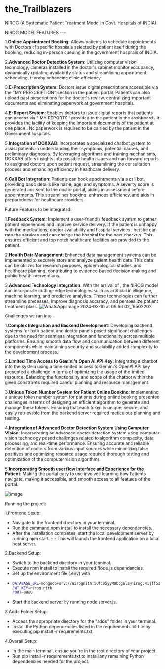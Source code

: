 ﻿# the_Trailblazers
NIROG 
(A Systematic Patient Treatment Model in Govt. Hospitals of  INDIA)


NIROG MODEL FEATURES ---

1.**Online Appointment Booking**: Allows patients to schedule appointments with Doctors of specific hospitals selected by patient itself during the booking, reducing in-person queuing in the government hospitals of INDIA.

2.**Advanced Doctor Detection System**: Utilizing computer vision technology, cameras installed in the doctor's cabinet monitor occupancy, dynamically updating availability status and streamlining appointment scheduling, thereby enhancing clinic efficiency.

3.**E-Prescription System**: Doctors issue digital prescriptions accessible via the "MY PRESCRIPTION" section in the patient portal. Patients can also upload past prescriptions for the doctor's review, centralizing important documents and eliminating paperwork at government hospitals.

4.**E-Report System**: Enables doctors to issue digital reports that patients can access via " MY REPORTS'' provided to the patient in the dashboard . It provides the facility of keeping the important documents of the patient at one place . No paperwork is required to be carried by the patient in the Government hospitals.

5.**Integration of DOXXAB**: Incorporates a specialized chatbot system to assist patients in understanding their symptoms, potential causes, and preliminary diagnoses. By leveraging algorithms and training mechanisms, DOXXAB offers insights into possible health issues and can forward reports to assigned doctors upon patient request, streamlining the consultation process and enhancing efficiency in healthcare delivery.

6.**Call Bot Integration**: Patients can book appointments via a call bot, providing basic details like name, age, and symptoms. A severity score is generated and sent to the doctor portal, aiding in assessment before appointments. This streamlines booking, enhances efficiency, and aids in preparedness for healthcare providers.

Future Features to be integrated:

1.**Feedback System**: Implement a user-friendly feedback system to gather patient experiences and improve service delivery. If the patient is unhappy with the medications; doctor availability and hospital services ; he/she can rate the services and can change the hospital for the next checkup. This ensures efficient and top notch healthcare facilities are provided to the patient.

2.**Health Data Management**: Enhanced data management systems can be implemented to securely store and analyze patient health data. This data can be utilized for research purposes, epidemiological studies, and healthcare planning, contributing to evidence-based decision-making and public health interventions.

3.**Advanced Technology Integration**: With the arrival of , the NIROG model can incorporate cutting-edge technologies such as artificial intelligence, machine learning, and predictive analytics. These technologies can further streamline processes, improve diagnosis accuracy, and personalize patient treatment plans.
![WhatsApp Image 2024-03-10 at 09 56 02_f6502202](https://github.com/Sourabh-awasthy/the_Trailblazers/assets/147153342/89ecb3ab-9908-4906-bd53-b862a14e9946)


Challenges we ran into -

1.**Complex Integration and Backend Development**: Developing backend systems for both patient and doctor panels posed significant challenges due to the need for seamless integration and functionality across multiple platforms. Ensuring smooth data flow and communication between different components while maintaining security and scalability added complexity to the development process.

2.**Limited Time Access to Gemini's Open AI API Key**: Integrating a chatbot into the system using a time-limited access to Gemini's OpenAI API key presented a challenge in terms of optimizing the usage of the limited resource. Balancing the functionality and scope of the chatbot within the given constraints required careful planning and resource management.

3.**Unique Token Number System for Patient Online Booking**: Implementing a unique token number system for patients during online booking presented challenges in terms of designing an efficient algorithm to generate and manage these tokens. Ensuring that each token is unique, secure, and easily retrievable from the backend server required meticulous planning and testing.

4.**Integration of Advanced Doctor Detection System Using Computer Vision**: Incorporating an advanced doctor detection system using computer vision technology posed challenges related to algorithm complexity, data processing, and real-time performance. Ensuring accurate and reliable detection of doctors from various input sources while minimizing false positives and optimizing resource usage required thorough testing and optimization of the computer vision algorithms.

5.**Incorporating Smooth user flow Interface and Experience for the Patient**: Making the portal easy to use involved learning how Patients navigate, making it accessible, and smooth access to all features of the portal.


![image](https://github.com/Sourabh-awasthy/the_Trailblazers/assets/147153342/4efb0d77-60b3-4e4e-9c69-6af08d9e532e)

Running the project:

1.Frontend Setup:
- Navigate to the frontend directory in your terminal.
- Run the command npm install to install the necessary dependencies.
- After the installation completes, start the local development server by running npm start. - - This will launch the frontend application on a local host server.

2.Backend Setup:

- Switch to the backend directory in your terminal.
- Execute npm install to install the required Node.js dependencies.
- Set up the environment file (.env) with
- ```bash
  DATABASE_URL=mongodb+srv://nirognith:5U4C05yyMObcg6lz@nirog.4ijff5z.mongodb.net/?retryWrites=true&w=majority&appName=NIrog
  JWT_KEY=nirog_nith
  PORT=8080
  ```
- Start the backend server by running node server.js.

3.Adds Folder Setup:

- Access the appropriate directory for the "adds" folder in your terminal.
- Install the Python dependencies listed in the requirements.txt file by executing pip install -r requirements.txt.

4.Overall Setup:

- In the main terminal, ensure you're in the root directory of your project.
- Run pip install -r requirements.txt to install any remaining Python dependencies needed for the project.
